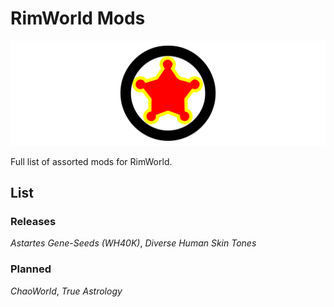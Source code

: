 # RimWorld Mods

![204 RimWorld mods logo](https://raw.githubusercontent.com/20-Four-Systems/rimworld-mods/master/images/204rimworld.png)

Full list of assorted mods for RimWorld.

## List

### Releases
*Astartes Gene-Seeds (WH40K)*, *Diverse Human Skin Tones*

### Planned

*ChaoWorld*, *True Astrology*
